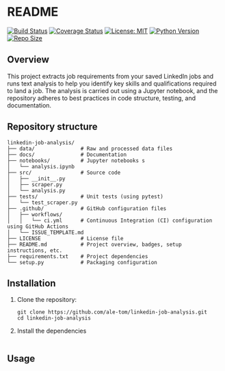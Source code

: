 # README

[![Build Status](https://github.com/ale-tom/linkedin-job-analysis/actions/workflows/ci.yml/badge.svg)](https://github.com/ale-tom/linkedin-job-analysis/actions)
[![Coverage Status](https://coveralls.io/repos/github/ale-tom/linkedin-job-analysis/badge.svg?branch=master)](https://coveralls.io/github/ale-tom/linkedin-job-analysis?branch=master)
[![License: MIT](https://img.shields.io/badge/License-MIT-yellow.svg)](https://opensource.org/licenses/MIT)
[![Python Version](https://img.shields.io/badge/Python-3.13.3%2B-blue.svg)](https://www.python.org)
[![Repo Size](https://img.shields.io/github/repo-size/ale-tom/linkedin-job-analysis)](https://github.com/ale-tom/linkedin-job-analysis)


## Overview

This project extracts job requirements from your saved LinkedIn jobs and runs text analysis to help you identify key skills and qualifications required to land a job. The analysis is carried out using a Jupyter notebook, and the repository adheres to best practices in code structure, testing, and documentation.

## Repository structure
```
linkedin-job-analysis/
├── data/               # Raw and processed data files
├── docs/               # Documentation 
├── notebooks/          # Jupyter notebooks s
│   └── analysis.ipynb
├── src/                # Source code
│   ├── __init__.py
│   ├── scraper.py
│   └── analysis.py
├── tests/              # Unit tests (using pytest)
│   └── test_scraper.py
├── .github/            # GitHub configuration files 
│   ├── workflows/
│   │   └── ci.yml      # Continuous Integration (CI) configuration using GitHub Actions
│   └── ISSUE_TEMPLATE.md
├── LICENSE             # License file 
├── README.md           # Project overview, badges, setup instructions, etc.
├── requirements.txt    # Project dependencies
└── setup.py            # Packaging configuration
```

## Installation

1. Clone the repository:

   ```
   git clone https://github.com/ale-tom/linkedin-job-analysis.git
   cd linkedin-job-analysis
   ```

2. Install the dependencies
```pip install -r requirements.txt
```
## Usage
```
```
